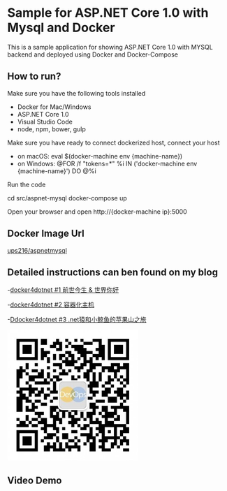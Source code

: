 # Sample for ASP.NET Core 1.0 with Mysql and Docker 

This is a sample application for showing ASP.NET Core 1.0 with MYSQL backend and deployed using Docker and Docker-Compose

## How to run?

Make sure you have the following tools installed 
- Docker for Mac/Windows
- ASP.NET Core 1.0 
- Visual Studio Code 
- node, npm, bower, gulp

Make sure you have ready to connect dockerized host, connect your host 

- on macOS: eval $(docker-machine env {machine-name})
- on Windows: @FOR /f "tokens=*" %i IN ('docker-machine env {machine-name}') DO @%i

Run the code 

cd src/aspnet-mysql
docker-compose up 

Open your browser and open http://{docker-machine ip}:5000 

## Docker Image Url

[ups216/aspnetmysql](https://hub.docker.com/r/ups216/aspnetmysql/)

## Detailed instructions can ben found on my blog

-[docker4dotnet #1 前世今生 & 世界你好](http://devopshub.cn/2016/07/08/docker4dotnet-1-overview-and-helloworld/)

-[docker4dotnet #2 容器化主机](http://devopshub.cn/2016/07/13/docker4dotnet-2-docker-machine-create-dockerized-hosts/)

-[Ddocker4dotnet #3 .net猿和小鲸鱼的苹果山之旅](http://devopshub.cn/2016/07/27/docker4dotnet-3-macos-aspnet-mysql-docker-compose/)

![](/images/qrcode-devopshub.jpg)

## Video Demo






